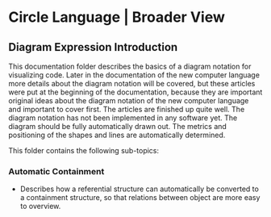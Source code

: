 ﻿Circle Language | Broader View
==============================

Diagram Expression Introduction
-------------------------------

This documentation folder describes the basics of a diagram notation for visualizing code. Later in the documentation of the new computer language more details about the diagram notation will be covered, but these articles were put at the beginning of the documentation, because they are important original ideas about the diagram notation of the new computer language and important to cover first. The articles are finished up quite well. The diagram notation has not been implemented in any software yet. The diagram should be fully automatically drawn out. The metrics and positioning of the shapes and lines are automatically determined.

This folder contains the following sub-topics:

### Automatic Containment

- Describes how a referential structure can automatically be converted to a containment structure, so that relations between object are more easy to overview.
